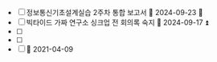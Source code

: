 - [ ] 정보통신기초설계실습 2주차 통합 보고서 📅 2024-09-23 🔽 
- [ ] 빅타이드 가짜 연구소 싱크업 전 회의록 숙지 📅 2024-09-17 ⏫ 
- [ ] 
- [ ] 
- [ ] 📅 2021-04-09